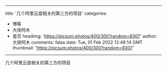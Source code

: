
---
title: '几个阿里云盘相关的第三方的项目'
categories: 
 - 博客
 - 大侠阿木
 - 首页
headimg: 'https://picsum.photos/400/300?random=8307'
author: 大侠阿木
comments: false
date: Tue, 01 Feb 2022 12:48:14 GMT
thumbnail: 'https://picsum.photos/400/300?random=8307'
---

<div>   
几个阿里云盘相关的第三方的项目  
</div>
            